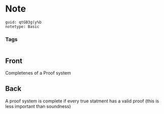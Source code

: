 # Note
```
guid: qtGB3g(y%b
notetype: Basic
```

### Tags
```
```

## Front
Completenes of a Proof system

## Back
A proof system is complete if every true statment has a valid proof
(this is less important than soundness)
